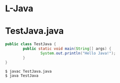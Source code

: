 # L-Java

# TestJava.java
```java                                                                             
public class TestJava {                                                                         
        public static void main(String[] args) {                                                
                System.out.println("Hello Java!");                                               
        }                                                                                       
}
```
   
`$ javac TestJava.java`                                                                                           
`$ java TestJava` 
